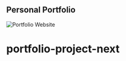 ## Personal Portfolio

![Portfolio Website](https://i.ibb.co/WgPMpts/image.png)
# portfolio-project-next
